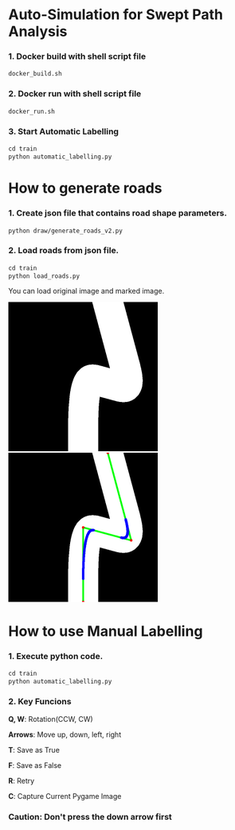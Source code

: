 # Auto-Simulation for Swept Path Analysis

### 1. Docker build with shell script file 

```
docker_build.sh
```

### 2. Docker run with shell script file

```
docker_run.sh
```

### 3. Start Automatic Labelling

```
cd train
python automatic_labelling.py
```

# How to generate roads

### 1. Create json file that contains road shape parameters.

```
python draw/generate_roads_v2.py
```

### 2. Load roads from json file.
```
cd train
python load_roads.py
```

You can load original image and marked image.

<img src="./images/original.png" width=300 height=300></img>
<img src="./images/marked.png" width=300 height=300></img>


# How to use Manual Labelling

### 1. Execute python code.

```
cd train
python automatic_labelling.py
```

### 2. Key Funcions

<strong>Q, W</strong>: Rotation(CCW, CW)

<strong>Arrows</strong>: Move up, down, left, right

<strong>T</strong>: Save as True

<strong>F</strong>: Save as False

<strong>R</strong>: Retry

<strong>C</strong>: Capture Current Pygame Image


### Caution: Don't press the down arrow first
